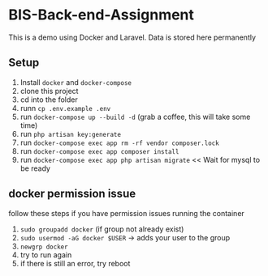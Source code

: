 # BIS-Back-end-Assignment

This is a demo using Docker and Laravel. Data is stored here permanently

## Setup

1. Install `docker` and `docker-compose`
2. clone this project
3. cd into the folder
4. runn `cp .env.example .env`
5. run `docker-compose up --build -d` (grab a coffee, this will take some time)
6. run `php artisan key:generate`
7. run `docker-compose exec app rm -rf vendor composer.lock`
8. run `docker-compose exec app composer install`
9. run `docker-compose exec app php artisan migrate` << Wait for mysql to be ready

## docker permission issue

follow these steps if you have permission issues running the container

1. `sudo groupadd docker` (if group not already exist)
2. `sudo usermod -aG docker $USER` -> adds your user to the group
3. `newgrp docker`
4. try to run again
5. if there is still an error, try reboot
